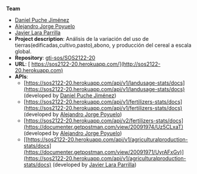 **Team**
  - [Daniel Puche Jiménez](https://github.com/danpucjim)
  - [Alejandro Jorge Poyuelo](https://github.com/alexjorge-04)
  - [Javier Lara Parrilla](https://github.com/javierlara47)
- **Project description**: Análisis de la variación del uso de tierras(edificadas,cultivo,pasto),abono, y producción del cereal a escala global.
- **Repository**: [gti-sos/SOS2122-20](https://github.com/gti-sos/SOS2122-20)
- **URL**: [ https://sos2122-20.herokuapp.com/](http://sos2122-20.herokuapp.com)
-  **APIs**:
    - [https://sos2122-20.herokuapp.com/api/v1/landusage-stats/docs](https://sos2122-20.herokuapp.com/api/v1/landusage-stats/docs) (developed by [Daniel Puche Jiménez](https://github.com/danpucjim))
    - [https://sos2122-20.herokuapp.com/api/v1/fertilizers-stats/docs](https://sos2122-20.herokuapp.com/api/v1/fertilizers-stats/docs) (developed by [Alejandro Jorge Poyuelo](https://github.com/alexjorge-04))
    - [https://sos2122-20.herokuapp.com/api/v2/fertilizers-stats/docs](https://documenter.getpostman.com/view/20091974/Uz5CLxaT) (developed by [Alejandro Jorge Poyuelo](https://github.com/alexjorge-04))
    - [[https://sos2122-20.herokuapp.com/api/v1/agriculturalproduction-stats/docs](https://documenter.getpostman.com/view/20091971/UyrAFxGv)](https://sos2122-20.herokuapp.com/api/v1/agriculturalproduction-stats/docs) (developed by [Javier Lara Parrilla](https://github.com/javierlara47))


